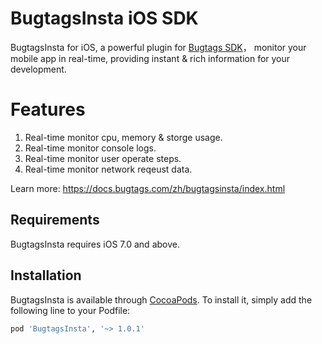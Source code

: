 # BugtagsInsta iOS SDK
BugtagsInsta for iOS, a powerful plugin for [Bugtags SDK](https://github.com/bugtags/Bugtags-iOS/)， monitor your mobile app in real-time, providing instant & rich information for your development.

# Features
1. Real-time monitor cpu, memory & storge usage.
2. Real-time monitor console logs.
3. Real-time monitor user operate steps.
4. Real-time monitor network reqeust data.

Learn more: https://docs.bugtags.com/zh/bugtagsinsta/index.html

## Requirements

BugtagsInsta requires iOS 7.0 and above.

## Installation

BugtagsInsta is available through [CocoaPods](http://cocoapods.org). To install
it, simply add the following line to your Podfile:

```ruby
pod 'BugtagsInsta', '~> 1.0.1'
```

